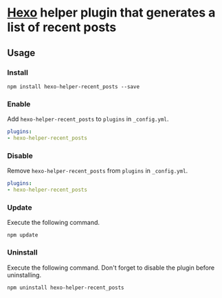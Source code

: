 # [Hexo](http://zespia.tw/hexo/) helper plugin that generates a list of recent posts

## Usage

### Install

```
npm install hexo-helper-recent_posts --save
```

### Enable

Add `hexo-helper-recent_posts` to `plugins` in `_config.yml`.

``` yaml
plugins:
- hexo-helper-recent_posts
```

### Disable

Remove `hexo-helper-recent_posts` from `plugins` in `_config.yml`.

``` yaml
plugins:
- hexo-helper-recent_posts
```

### Update

Execute the following command.

```
npm update
```

### Uninstall

Execute the following command. Don't forget to disable the plugin before uninstalling.

```
npm uninstall hexo-helper-recent_posts
```

[Hexo]: http://zespia.tw/hexo